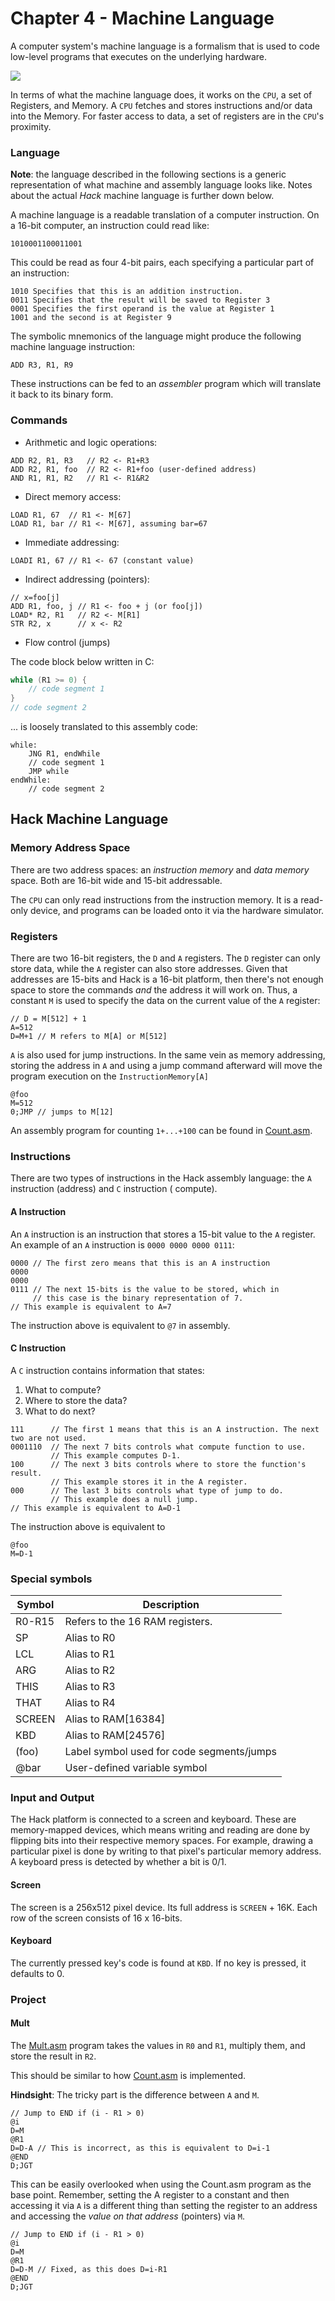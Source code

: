 # Chapter 4 - Machine Language

A computer system's machine language is a formalism that is used to code low-level programs that executes on the
underlying hardware.

![](./img/cpu-reg-mem.png)

In terms of what the machine language does, it works on the `CPU`, a set of Registers, and Memory. A `CPU` fetches and
stores instructions and/or data into the Memory. For faster access to data, a set of registers are in the `CPU`'s
proximity.

### Language

**Note**: the language described in the following sections is a generic representation of what machine and assembly language looks like. Notes about the actual _Hack_ machine language is further down below.

A machine language is a readable translation of a computer instruction. On a 16-bit computer, an instruction could read
like:

```
1010001100011001
```

This could be read as four 4-bit pairs, each specifying a particular part of an instruction:

```
1010 Specifies that this is an addition instruction.
0011 Specifies that the result will be saved to Register 3
0001 Specifies the first operand is the value at Register 1
1001 and the second is at Register 9
```

The symbolic mnemonics of the language might produce the following machine language instruction:

```
ADD R3, R1, R9
```

These instructions can be fed to an _assembler_ program which will translate it back to its binary form.

### Commands

- Arithmetic and logic operations:

```
ADD R2, R1, R3   // R2 <- R1+R3
ADD R2, R1, foo  // R2 <- R1+foo (user-defined address)
AND R1, R1, R2   // R1 <- R1&R2
```

- Direct memory access:

```
LOAD R1, 67  // R1 <- M[67]
LOAD R1, bar // R1 <- M[67], assuming bar=67
```

- Immediate addressing:

```
LOADI R1, 67 // R1 <- 67 (constant value)
```

- Indirect addressing (pointers):

``` 
// x=foo[j]
ADD R1, foo, j // R1 <- foo + j (or foo[j])
LOAD* R2, R1   // R2 <- M[R1]
STR R2, x      // x <- R2
```

- Flow control (jumps)

The code block below written in C:

```c
while (R1 >= 0) {
    // code segment 1
}
// code segment 2
```

... is loosely translated to this assembly code:

```
while:
    JNG R1, endWhile
    // code segment 1
    JMP while
endWhile:
    // code segment 2
```

## Hack Machine Language

### Memory Address Space

There are two address spaces: an _instruction memory_ and _data memory_ space. Both are 16-bit wide and 15-bit
addressable.

The `CPU` can only read instructions from the instruction memory. It is a read-only device, and programs can be loaded
onto it via the hardware simulator.

### Registers

There are two 16-bit registers, the `D` and `A` registers. The `D` register can only store data, while the `A` register
can also store addresses. Given that addresses are 15-bits and Hack is a 16-bit platform, then there's not enough space
to store the commands _and_ the address it will work on. Thus, a constant `M` is used to specify the data on the current
value of the `A` register:

```
// D = M[512] + 1
A=512
D=M+1 // M refers to M[A] or M[512]
```

`A` is also used for jump instructions. In the same vein as memory addressing, storing the address in `A` and using a
jump command afterward will move the program execution on the `InstructionMemory[A]`

``` 
@foo
M=512
0;JMP // jumps to M[12]
```

An assembly program for counting `1+...+100` can be found in [Count.asm](./Count.asm).

### Instructions

There are two types of instructions in the Hack assembly language: the `A` instruction (address) and `C` instruction (
compute).

#### A Instruction

An `A` instruction is an instruction that stores a 15-bit value to the `A` register. An example of an `A` instruction is
`0000 0000 0000 0111`:

``` 
0000 // The first zero means that this is an A instruction
0000
0000
0111 // The next 15-bits is the value to be stored, which in
     // this case is the binary representation of 7.
// This example is equivalent to A=7
```

The instruction above is equivalent to `@7` in assembly.

#### C Instruction

A `C` instruction contains information that states:

1. What to compute?
2. Where to store the data?
3. What to do next?

```
111      // The first 1 means that this is an A instruction. The next two are not used.
0001110  // The next 7 bits controls what compute function to use.
         // This example computes D-1.
100      // The next 3 bits controls where to store the function's result.
         // This example stores it in the A register.
000      // The last 3 bits controls what type of jump to do.
         // This example does a null jump.
// This example is equivalent to A=D-1
```

The instruction above is equivalent to

```
@foo
M=D-1
```

### Special symbols

| Symbol | Description                               |
|--------|-------------------------------------------|
| R0-R15 | Refers to the 16 RAM registers.           |
| SP     | Alias to R0                               |
| LCL    | Alias to R1                               |
| ARG    | Alias to R2                               |
| THIS   | Alias to R3                               |
| THAT   | Alias to R4                               |
| SCREEN | Alias to RAM[16384]                       |
| KBD    | Alias to RAM[24576]                       |
| (foo)  | Label symbol used for code segments/jumps |    
| @bar   | User-defined variable symbol              |   

### Input and Output

The Hack platform is connected to a screen and keyboard. These are memory-mapped devices, which means writing and reading are done by flipping bits into their respective memory spaces. For example, drawing a particular pixel is done by writing to that pixel's particular memory address. A keyboard press is detected by whether a bit is 0/1.

#### Screen

The screen is a 256x512 pixel device. Its full address is `SCREEN` + 16K. Each row of the screen consists of 16 x 16-bits.

#### Keyboard

The currently pressed key's code is found at `KBD`. If no key is pressed, it defaults to 0.

### Project

#### Mult

The [Mult.asm](./mult/Mult.asm) program takes the values in `R0` and `R1`, multiply them, and store the result in `R2`.

This should be similar to how [Count.asm](./Count.asm) is implemented.

**Hindsight**: The tricky part is the difference between `A` and `M`.

```
// Jump to END if (i - R1 > 0)
@i
D=M
@R1
D=D-A // This is incorrect, as this is equivalent to D=i-1
@END
D;JGT
```
This can be easily overlooked when using the Count.asm program as the base point. Remember, setting the A register to a constant and then accessing it via `A` is a different thing than setting the register to an address and accessing the _value on that address_ (pointers) via `M`.

```
// Jump to END if (i - R1 > 0)
@i
D=M
@R1
D=D-M // Fixed, as this does D=i-R1
@END
D;JGT
```
